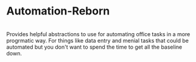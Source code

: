 # Automation-Reborn
<br>
Provides helpful abstractions to use for automating office tasks in a more progrmatic way.
For things like data entry and menial tasks that could be automated but you don't want to spend the time to get all the baseline down.
